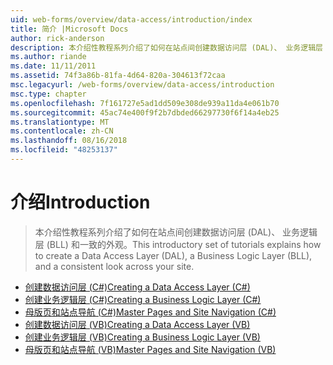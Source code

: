 ```yaml
---
uid: web-forms/overview/data-access/introduction/index
title: 简介 |Microsoft Docs
author: rick-anderson
description: 本介绍性教程系列介绍了如何在站点间创建数据访问层 (DAL)、 业务逻辑层 (BLL) 和一致的外观。
ms.author: riande
ms.date: 11/11/2011
ms.assetid: 74f3a86b-81fa-4d64-820a-304613f72caa
msc.legacyurl: /web-forms/overview/data-access/introduction
msc.type: chapter
ms.openlocfilehash: 7f161727e5ad1dd509e308de939a11da4e061b70
ms.sourcegitcommit: 45ac74e400f9f2b7dbded66297730f6f14a4eb25
ms.translationtype: MT
ms.contentlocale: zh-CN
ms.lasthandoff: 08/16/2018
ms.locfileid: "48253137"
---
```

<a name="introduction"></a><span data-ttu-id="9ef3b-103">介绍</span><span class="sxs-lookup"><span data-stu-id="9ef3b-103">Introduction</span></span>
====================
> <span data-ttu-id="9ef3b-104">本介绍性教程系列介绍了如何在站点间创建数据访问层 (DAL)、 业务逻辑层 (BLL) 和一致的外观。</span><span class="sxs-lookup"><span data-stu-id="9ef3b-104">This introductory set of tutorials explains how to create a Data Access Layer (DAL), a Business Logic Layer (BLL), and a consistent look across your site.</span></span>


- [<span data-ttu-id="9ef3b-105">创建数据访问层 (C#)</span><span class="sxs-lookup"><span data-stu-id="9ef3b-105">Creating a Data Access Layer (C#)</span></span>](creating-a-data-access-layer-cs.md)
- [<span data-ttu-id="9ef3b-106">创建业务逻辑层 (C#)</span><span class="sxs-lookup"><span data-stu-id="9ef3b-106">Creating a Business Logic Layer (C#)</span></span>](creating-a-business-logic-layer-cs.md)
- [<span data-ttu-id="9ef3b-107">母版页和站点导航 (C#)</span><span class="sxs-lookup"><span data-stu-id="9ef3b-107">Master Pages and Site Navigation (C#)</span></span>](master-pages-and-site-navigation-cs.md)
- [<span data-ttu-id="9ef3b-108">创建数据访问层 (VB)</span><span class="sxs-lookup"><span data-stu-id="9ef3b-108">Creating a Data Access Layer (VB)</span></span>](creating-a-data-access-layer-vb.md)
- [<span data-ttu-id="9ef3b-109">创建业务逻辑层 (VB)</span><span class="sxs-lookup"><span data-stu-id="9ef3b-109">Creating a Business Logic Layer (VB)</span></span>](creating-a-business-logic-layer-vb.md)
- [<span data-ttu-id="9ef3b-110">母版页和站点导航 (VB)</span><span class="sxs-lookup"><span data-stu-id="9ef3b-110">Master Pages and Site Navigation (VB)</span></span>](master-pages-and-site-navigation-vb.md)
